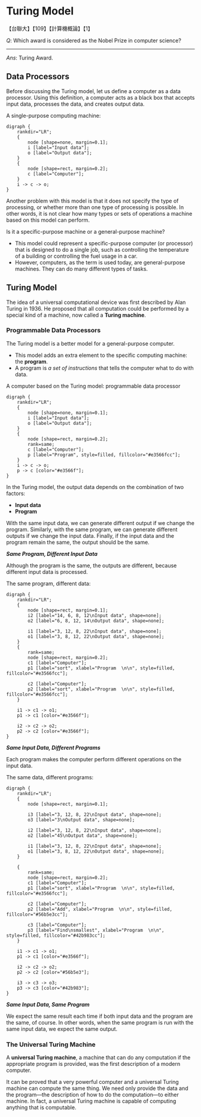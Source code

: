 # Turing Model

<div class="alert-example">

【台聯大】【109】【計算機概論】【1】

$Q:$ Which award is considered as the Nobel Prize in computer science?

---

$Ans:$ Turing Award.

</div>

## Data Processors

Before discussing the Turing model, let us define a computer as a data processor. Using this definition, a computer acts as a black box that accepts input data, processes the data, and creates output data.

<div class="alert-example">

A single-purpose computing machine:

```graphviz
digraph {
    rankdir="LR";
    {
        node [shape=none, margin=0.1];
        i [label="Input data"];
        o [label="Output data"];
    }
    {
        node [shape=rect, margin=0.2];
        c [label="Computer"];
    }
    i -> c -> o;
}
```

</div>

Another problem with this model is that it does not specify the type of processing, or whether more than one type of processing is possible. In other words, it is not clear how many types or sets of operations a machine based on this model can perform.  

Is it a specific-purpose machine or a general-purpose machine?

- This model could represent a specific-purpose computer (or processor) that is designed to do a single job,
such as controlling the temperature of a building or controlling the fuel usage in a car.
- However, computers, as the term is used today, are general-purpose machines. They can do many different types of tasks.

## Turing Model

The idea of a universal computational device was first described by Alan Turing in 1936. He proposed that all computation could be performed by a special kind of a machine, now called a **Turing machine**.

### Programmable Data Processors

The Turing model is a better model for a general-purpose computer.

- This model adds an extra element to the specific computing machine: the **program**.
- A program is *a set of instructions* that tells the computer what to do with data.

<div class="alert-example">

A computer based on the Turing model: programmable data processor

```graphviz
digraph {
    rankdir="LR";
    {
        node [shape=none, margin=0.1];
        i [label="Input data"];
        o [label="Output data"];
    }
    {
        node [shape=rect, margin=0.2];
        rank=same;
        c [label="Computer"];
        p [label="Program", style=filled, fillcolor="#e3566fcc"];
    }
    i -> c -> o;
    p -> c [color="#e3566f"];
}
```

</div>

In the Turing model, the output data depends on the combination of two factors:

- **Input data**
- **Program**

With the same input data, we can generate different output if we change the program. Similarly, with the same program, we can generate different outputs if we change the input data. Finally, if the input data and the program remain the same, the output should be the same.

***Same Program, Different Input Data***

Although the program is the same, the outputs are different, because different input data is processed.

<div class="alert-example">

The same program, different data:

```graphviz
digraph {
    rankdir="LR";
    {
        node [shape=rect, margin=0.1];
        i2 [label="14, 6, 8, 12\nInput data", shape=none];
        o2 [label="6, 8, 12, 14\nOutput data", shape=none];

        i1 [label="3, 12, 8, 22\nInput data", shape=none];
        o1 [label="3, 8, 12, 22\nOutput data", shape=none];
    }
    {
        rank=same;
        node [shape=rect, margin=0.2];
        c1 [label="Computer"];
        p1 [label="sort", xlabel="Program  \n\n", style=filled, fillcolor="#e3566fcc"];

        c2 [label="Computer"];
        p2 [label="sort", xlabel="Program  \n\n", style=filled, fillcolor="#e3566fcc"];
    }

    i1 -> c1 -> o1;
    p1 -> c1 [color="#e3566f"];

    i2 -> c2 -> o2;
    p2 -> c2 [color="#e3566f"];
}
```

</div>

***Same Input Data, Different Programs***

Each program makes the computer perform different operations on the input data.

<div class="alert-example">

The same data, different programs:

```graphviz
digraph {
    rankdir="LR";
    {
        node [shape=rect, margin=0.1];

        i3 [label="3, 12, 8, 22\nInput data", shape=none];
        o3 [label="3\nOutput data", shape=none];

        i2 [label="3, 12, 8, 22\nInput data", shape=none];
        o2 [label="45\nOutput data", shape=none];

        i1 [label="3, 12, 8, 22\nInput data", shape=none];
        o1 [label="3, 8, 12, 22\nOutput data", shape=none];
    }

    {
        rank=same;
        node [shape=rect, margin=0.2];
        c1 [label="Computer"];
        p1 [label="sort", xlabel="Program  \n\n", style=filled, fillcolor="#e3566fcc"];

        c2 [label="Computer"];
        p2 [label="Add", xlabel="Program  \n\n", style=filled, fillcolor="#56b5e3cc"];

        c3 [label="Computer"];
        p3 [label="Find\nsmallest", xlabel="Program  \n\n", style=filled, fillcolor="#42b983cc"];
    }

    i1 -> c1 -> o1;
    p1 -> c1 [color="#e3566f"];

    i2 -> c2 -> o2;
    p2 -> c2 [color="#56b5e3"];

    i3 -> c3 -> o3;
    p3 -> c3 [color="#42b983"];
}
```

</div>

***Same Input Data, Same Program***

We expect the same result each time if both input data and the program are the same, of course. In other words, when the same program is run with the same input data, we expect the same output.

### The Universal Turing Machine

A **universal Turing machine**, a machine that can do any computation if the appropriate program is provided, was the first description of a modern computer.

It can be proved that a very powerful computer and a universal Turing machine can compute the same thing. We need only provide the data and the program—the description of how to do the computation—to either machine. In fact, a universal Turing machine is capable of computing anything that is computable.
